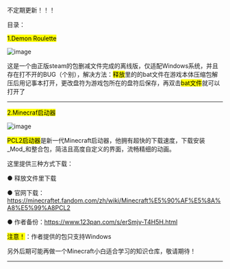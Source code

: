 不定期更新！！！

目录：

<mark>1.Demon Roulette</mark>

![image](https://github.com/user-attachments/assets/01d0fb7a-850b-4262-9330-69da5e0a2af9)

这是一个由正版steam的包删减文件完成的离线版，仅适配Windows系统，并且存在打不开的BUG（个别），解决方法：<mark>释放</mark>里的的bat文件在游戏本体压缩包解压后用记事本打开，更改盘符为游戏包所在的盘符后保存，再双击<mark>bat文件</mark>就可以打开了

----------------------------------------------------------------------------------------------------------------------------------------------------------------------------------

<mark>2.Minecraf启动器</mark>

![image](https://github.com/user-attachments/assets/e2ead3e9-16f7-417e-bc3d-d15b989f22d4)

<mark>PCL2启动器</mark>是新一代Minecraft启动器，他拥有超快的下载速度，下载安装_Mod_和整合包，简洁且高度自定义的界面，流畅精细的动画。

这里提供三种方式下载：

●     释放文件里下载

●     官网下载：https://minecraftet.fandom.com/zh/wiki/Minecraft%E5%90%AF%E5%8A%A8%E5%99%A8PCL2

●     作者备份：https://www.123pan.com/s/erSmjv-T4H5H.html

<mark>注意！</mark>：作者提供的包只支持Windows

另外后期可能再做一个Minecraft小白适合学习的知识仓库，敬请期待！

----------------------------------------------------------------------------------------------------------------------------------------------------------------------------------

